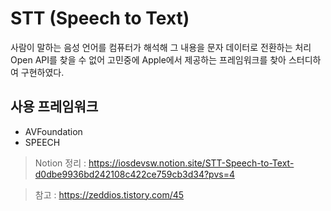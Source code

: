 # STT (Speech to Text)
 사람이 말하는 음성 언어를 컴퓨터가 해석해 그 내용을 문자 데이터로 전환하는 처리
 Open API를 찾을 수 없어 고민중에 Apple에서 제공하는 프레임워크를 찾아 스터디하여 구현하였다.

## 사용 프레임워크 
- AVFoundation
- SPEECH


> Notion 정리 : https://iosdevsw.notion.site/STT-Speech-to-Text-d0dbe9936bd242108c422ce759cb3d34?pvs=4 

> 참고        : https://zeddios.tistory.com/45
